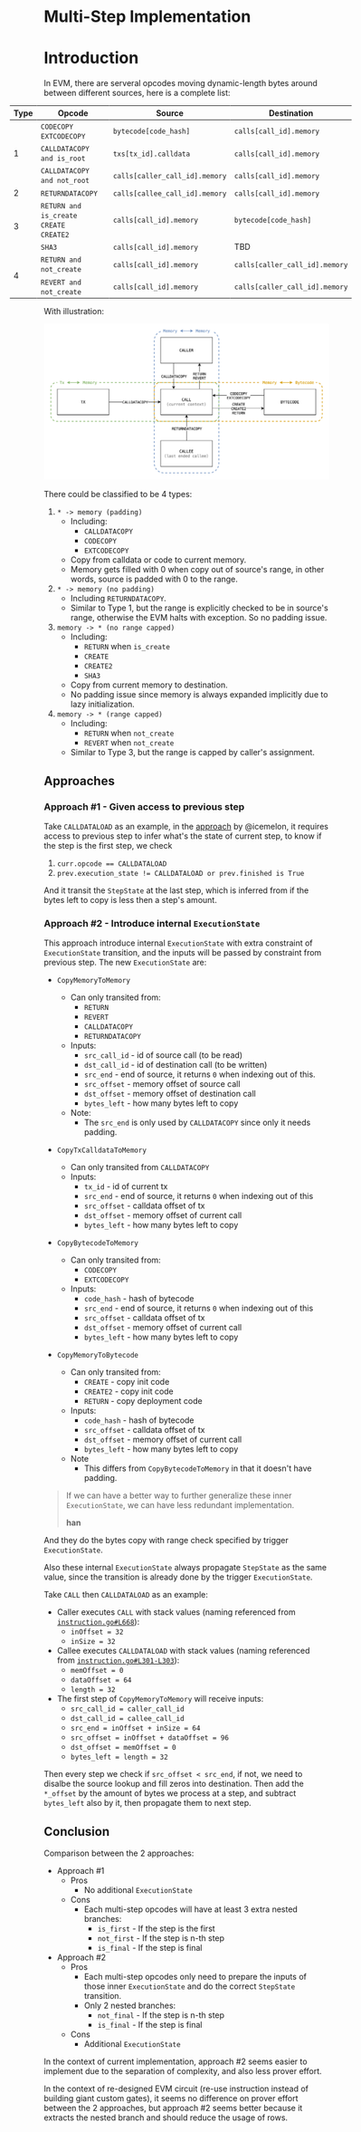<style>
#wide-table table {
    white-space: nowrap;
    width: 120%;
    transform: translateX(-10%);
}
</style>

# Multi-Step Implementation

<!-- toc -->

# Introduction

In EVM, there are serveral opcodes moving dynamic-length bytes around between different sources, here is a complete list:

<div id="wide-table">    
<table>
<thead>
<tr>
<th><span>Type</span></th>
<th><span>Opcode</span></th>
<th><span>Source</span></th>
<th><span>Destination</span></th>
</tr>
</thead>
<tbody>
<tr>
<td rowspan="3"><span>1</span></td>
<td><code>CODECOPY</code><br><code>EXTCODECOPY</code></td>
<td><code>bytecode[code_hash]</code></td>
<td><code>calls[call_id].memory</code></td>
</tr>
<tr>
<td><code>CALLDATACOPY and is_root</code></td>
<td><code>txs[tx_id].calldata</code></td>
<td><code>calls[call_id].memory</code></td>
</tr>
<tr>
<td><code>CALLDATACOPY and not_root</code></td>
<td><code>calls[caller_call_id].memory</code></td>
<td><code>calls[call_id].memory</code></td>
</tr>
<tr>
<td><span>2</span></td>
<td><code>RETURNDATACOPY</code></td>
<td><code>calls[callee_call_id].memory</code></td>
<td><code>calls[call_id].memory</code></td>
</tr>
<tr>
<td rowspan="2">3</span></td>
<td><code>RETURN and is_create</code><br><code>CREATE</code><br><code>CREATE2</code></td>
<td><code>calls[call_id].memory</code></td>
<td><code>bytecode[code_hash]</code></td>
</tr>
<tr>
<td><code>SHA3</code></td>
<td><code>calls[call_id].memory</code></td>
<td><span>TBD</span></td>
</tr>
<tr>
<td rowspan="2">4</span></td>
<td><code>RETURN and not_create</code></td>
<td><code>calls[call_id].memory</code></td>
<td><code>calls[caller_call_id].memory</code></td>
</tr>
<tr>
<td><code>REVERT and not_create</code></td>
<td><code>calls[call_id].memory</code></td>
<td><code>calls[caller_call_id].memory</code></td>
</tr>
</tbody>
</table>
</div>

With illustration:

![](./multi-step_diagram.png)

There could be classified to be 4 types:

1. `* -> memory (padding)`
    - Including:
        - `CALLDATACOPY`
        - `CODECOPY`
        - `EXTCODECOPY`
    - Copy from calldata or code to current memory.
    - Memory gets filled with 0 when copy out of source's range, in other words, source is padded with 0 to the range.
2. `* -> memory (no padding)`
    - Including `RETURNDATACOPY`.
    - Similar to Type 1, but the range is explicitly checked to be in source's range, otherwise the EVM halts with exception. So no padding issue.
3. `memory -> * (no range capped)`
    - Including:
        - `RETURN` when `is_create`
        - `CREATE`
        - `CREATE2`
        - `SHA3`
    - Copy from current memory to destination.
    - No padding issue since memory is always expanded implicitly due to lazy initialization.
4. `memory -> * (range capped)`
    - Including:
        - `RETURN` when `not_create`
        - `REVERT` when `not_create`
    - Similar to Type 3, but the range is capped by caller's assignment.

## Approaches

### Approach #1 - Given access to previous step

Take `CALLDATALOAD` as an example, in the [approach](https://github.com/appliedzkp/zkevm-specs/blob/2864c3f0f6cb905b8548da9cde76fea13a42085f/src/zkevm_specs/evm/execution_result/calldatacopy.py) by @icemelon, it requires access to previous step to infer what's the state of current step, to know if the step is the first step, we check

1. `curr.opcode == CALLDATALOAD`
2. `prev.execution_state != CALLDATALOAD or prev.finished is True`

And it transit the `StepState` at the last step, which is inferred from if the bytes left to copy is less then a step's amount.

### Approach #2 - Introduce internal `ExecutionState`

This approach introduce internal `ExecutionState` with extra constraint of `ExecutionState` transition, and the inputs will be passed by constraint from previous step. The new `ExecutionState` are:

- `CopyMemoryToMemory`
    - Can only transited from:
        - `RETURN`
        - `REVERT`
        - `CALLDATACOPY`
        - `RETURNDATACOPY`
    - Inputs:
        - `src_call_id` - id of source call (to be read)
        - `dst_call_id` - id of destination call (to be written)
        - `src_end` - end of source, it returns `0` when indexing out of this.
        - `src_offset` - memory offset of source call
        - `dst_offset` - memory offset of destination call
        - `bytes_left` - how many bytes left to copy
    - Note:
        - The `src_end` is only used by `CALLDATACOPY` since only it needs padding.
- `CopyTxCalldataToMemory`
    - Can only transited from `CALLDATACOPY`
    - Inputs:
        - `tx_id` - id of current tx
        - `src_end` - end of source, it returns `0` when indexing out of this
        - `src_offset` - calldata offset of tx
        - `dst_offset` - memory offset of current call
        - `bytes_left` - how many bytes left to copy

- `CopyBytecodeToMemory`
    - Can only transited from:
        - `CODECOPY`
        - `EXTCODECOPY`
    - Inputs:
        - `code_hash` - hash of bytecode
        - `src_end` - end of source, it returns `0` when indexing out of this
        - `src_offset` - calldata offset of tx
        - `dst_offset` - memory offset of current call
        - `bytes_left` - how many bytes left to copy

- `CopyMemoryToBytecode`
    - Can only transited from:
        - `CREATE` - copy init code
        - `CREATE2` - copy init code
        - `RETURN` - copy deployment code
    - Inputs:
        - `code_hash` - hash of bytecode
        - `src_offset` - calldata offset of tx
        - `dst_offset` - memory offset of current call
        - `bytes_left` - how many bytes left to copy
    - Note
        - This differs from `CopyBytecodeToMemory` in that it doesn't have padding.

> If we can have a better way to further generalize these inner `ExecutionState`, we can have less redundant implementation.
>
> **han**

And they do the bytes copy with range check specified by trigger `ExecutionState`.

Also these internal `ExecutionState` always propagate `StepState` as the same value, since the transition is already done by the trigger `ExecutionState`.

Take `CALL` then `CALLDATALOAD` as an example:

- Caller executes `CALL` with stack values (naming referenced from [`instruction.go#L668`](https://github.com/ethereum/go-ethereum/blob/master/core/vm/instructions.go#L668)):
    - `inOffset = 32`
    - `inSize = 32`
- Callee executes `CALLDATALOAD` with stack values (naming referenced from [`instruction.go#L301-L303`](https://github.com/ethereum/go-ethereum/blob/master/core/vm/instructions.go#L301-L303)):
	- `memOffset = 0`
	- `dataOffset = 64`
	- `length = 32`
- The first step of `CopyMemoryToMemory` will receive inputs:
    - `src_call_id = caller_call_id`
    - `dst_call_id = callee_call_id`
    - `src_end = inOffset + inSize = 64`
    - `src_offset = inOffset + dataOffset = 96`
    - `dst_offset = memOffset = 0`
    - `bytes_left = length = 32`

Then every step we check if `src_offset < src_end`, if not, we need to disalbe the source lookup and fill zeros into destination. Then add the `*_offset` by the amount of bytes we process at a step, and subtract `bytes_left` also by it, then propagate them to next step.

## Conclusion

Comparison between the 2 approaches:

- Approach #1
    - Pros
        - No additional `ExecutionState`
    - Cons
        - Each multi-step opcodes will have at least 3 extra nested branches:
            - `is_first` - If the step is the first
            - `not_first` - If the step is n-th step
            - `is_final` - If the step is final
- Approach #2
    - Pros
        - Each multi-step opcodes only need to prepare the inputs of those inner `ExecutionState` and do the correct `StepState` transition.
        - Only 2 nested branches:
            - `not_final` - If the step is n-th step
            - `is_final` - If the step is final
    - Cons
        - Additional `ExecutionState`

In the context of current implementation, approach #2 seems easier to implement due to the separation of complexity, and also less prover effort.

In the context of re-designed EVM circuit (re-use instruction instead of building giant custom gates), it seems no difference on prover effort between the 2 approaches, but approach #2 seems better because it extracts the nested branch and should reduce the usage of rows.


